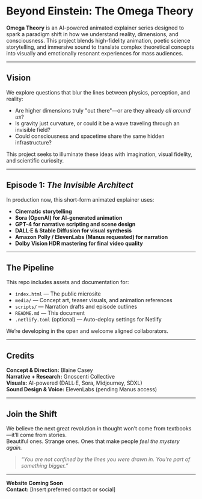 
# Beyond Einstein: The Omega Theory

**Omega Theory** is an AI-powered animated explainer series designed to spark a paradigm shift in how we understand reality, dimensions, and consciousness. This project blends high-fidelity animation, poetic science storytelling, and immersive sound to translate complex theoretical concepts into visually and emotionally resonant experiences for mass audiences.

---

## Vision

We explore questions that blur the lines between physics, perception, and reality:

- Are higher dimensions truly "out there"—or are they already *all around us*?
- Is gravity just curvature, or could it be a wave traveling through an invisible field?
- Could consciousness and spacetime share the same hidden infrastructure?

This project seeks to illuminate these ideas with imagination, visual fidelity, and scientific curiosity.

---

## Episode 1: *The Invisible Architect*

In production now, this short-form animated explainer uses:

- **Cinematic storytelling**
- **Sora (OpenAI) for AI-generated animation**
- **GPT-4 for narrative scripting and scene design**
- **DALL·E & Stable Diffusion for visual synthesis**
- **Amazon Polly / ElevenLabs (Manus requested) for narration**
- **Dolby Vision HDR mastering for final video quality**

---

## The Pipeline

This repo includes assets and documentation for:

- `index.html` — The public microsite
- `media/` — Concept art, teaser visuals, and animation references
- `scripts/` — Narration drafts and episode outlines
- `README.md` — This document
- `.netlify.toml` (optional) — Auto-deploy settings for Netlify

We’re developing in the open and welcome aligned collaborators.

---

## Credits

**Concept & Direction:** Blaine Casey  
**Narrative + Research:** Gnoscenti Collective  
**Visuals:** AI-powered (DALL·E, Sora, Midjourney, SDXL)  
**Sound Design & Voice:** ElevenLabs (pending Manus access)

---

## Join the Shift

We believe the next great revolution in thought won’t come from textbooks—it’ll come from stories.  
Beautiful ones. Strange ones. Ones that make people *feel the mystery again.*

> *“You are not confined by the lines you were drawn in. You're part of something bigger.”*

---

**Website Coming Soon**  
**Contact:** [Insert preferred contact or social]
